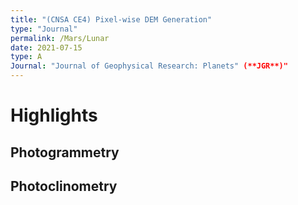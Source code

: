 ```yaml
---
title: "(CNSA CE4) Pixel-wise DEM Generation"
type: "Journal"
permalink: /Mars/Lunar
date: 2021-07-15
type: A
Journal: "Journal of Geophysical Research: Planets" (**JGR**)"
---
```


# Highlights

## Photogrammetry


## Photoclinometry
